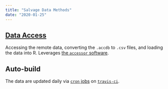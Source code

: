 ```yaml
---
title: "Salvage Data Methods"
date: "2020-01-25"
---
```


## [Data Access](/data_access)

Accessing the remote data, converting the `.accdb` to `.csv` files, and loading the data into R.
Leverages [the `accessor` software](https://www.github.com/dapperstats/accessor). 

## Auto-build

The data are updated daily via [`cron` jobs](https://docs.travis-ci.com/user/cron-jobs/) on [`travis-ci`](https://travis-ci.org/dapperstats/salvage).

